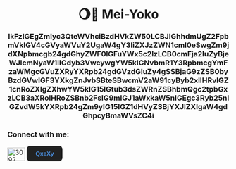 <h1 align="center">🌖🐓 Mei-Yoko</h1>
<h3 align="center">IkFzIGEgZmlyc3QteWVhciBzdHVkZW50LCBJIGhhdmUgZ2FpbmVkIGV4cGVyaWVuY2UgaW4gY3liZXJzZWN1cml0eSwgZm9jdXNpbmcgb24gdGhyZWF0IGFuYWx5c2lzLCB0cmFja2luZyBjeWJlcmNyaW1lIGdyb3VwcywgYW5kIGNvbmR1Y3RpbmcgYmFzaWMgcGVuZXRyYXRpb24gdGVzdGluZy4gSSBjaG9zZSB0byBzdGVwIGF3YXkgZnJvbSBteSBwcmV2aW91cyByb2xlIHRvIGZ1cnRoZXIgZXhwYW5kIG15IGtub3dsZWRnZSBhbmQgc2tpbGxzLCB3aXRoIHRoZSBnb2FsIG9mIGJ1aWxkaW5nIGEgc3Ryb25nIGZvdW5kYXRpb24gZm9yIG15IGZ1dHVyZSBjYXJlZXIgaW4gdGhpcyBmaWVsZC4i</h3>

<h3 align="left">Connect with me:</h3>
<p align="left">
<a href="https://discord.gg/3092" target="blank"><img align="center" src="https://raw.githubusercontent.com/rahuldkjain/github-profile-readme-generator/master/src/images/icons/Social/discord.svg" alt="3092" height="30" width="40" /></a>
<a href="https:" target="_blank">
  <button style="padding: 10px 20px; border-radius: 8px; background-color: #222; color: #4a90e2; font-weight: bold; border: none; cursor: pointer;">
    QxeXy
  </button>
</a>
</p>
